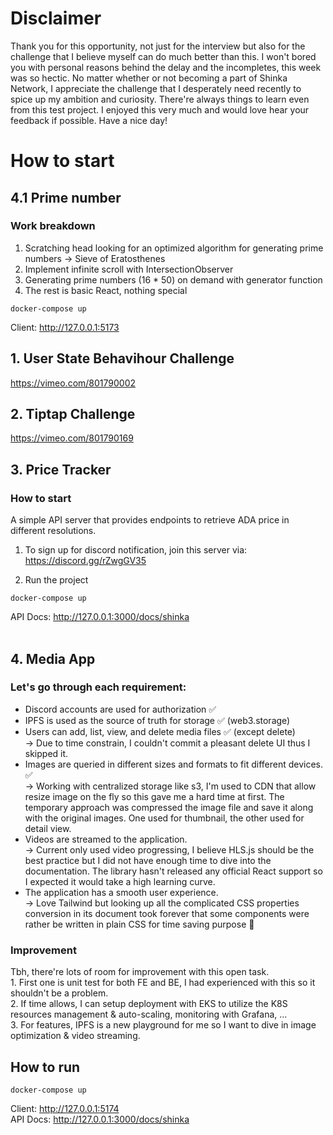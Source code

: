 # Disclaimer

Thank you for this opportunity, not just for the interview but also for the challenge that I believe myself can do much better than this. I won't bored you with personal reasons behind the delay and the incompletes, this week was so hectic. No matter whether or not becoming a part of Shinka Network, I appreciate the challenge that I desperately need recently to spice up my ambition and curiosity. There're always things to learn even from this test project. I enjoyed this very much and would love hear your feedback if possible. Have a nice day!

# How to start

## 4.1 Prime number

### Work breakdown

1. Scratching head looking for an optimized algorithm for generating prime numbers -> Sieve of Eratosthenes
2. Implement infinite scroll with IntersectionObserver
3. Generating prime numbers (16 \* 50) on demand with generator function
4. The rest is basic React, nothing special

```
docker-compose up
```

Client: http://127.0.0.1:5173 <br/>

## 1. User State Behavihour Challenge <br/>

https://vimeo.com/801790002

## 2. Tiptap Challenge <br/>

https://vimeo.com/801790169

## 3. Price Tracker

### How to start

A simple API server that provides endpoints to retrieve ADA price in different resolutions.

1. To sign up for discord notification, join this server via: https://discord.gg/rZwgGV35

2. Run the project

```
docker-compose up
```

API Docs: http://127.0.0.1:3000/docs/shinka
<br/><br/>

## 4. Media App

### Let's go through each requirement:

- Discord accounts are used for authorization ✅
- IPFS is used as the source of truth for storage ✅ (web3.storage)
- Users can add, list, view, and delete media files ✅ (except delete)
  <br/> &rarr; Due to time constrain, I couldn't commit a pleasant delete UI thus I skipped it.
- Images are queried in different sizes and formats to fit different devices. ✅
  <br/> &rarr; Working with centralized storage like s3, I'm used to CDN that allow resize image on the fly so this gave me a hard time at first. The temporary approach was compressed the image file and save it along with the original images. One used for thumbnail, the other used for detail view.
- Videos are streamed to the application.
  <br/> &rarr; Current only used video progressing, I believe HLS.js should be the best practice but I did not have enough time to dive into the documentation. The library hasn't released any official React support so I expected it would take a high learning curve.
- The application has a smooth user experience.
  <br/> &rarr; Love Tailwind but looking up all the complicated CSS properties conversion in its document took forever that some components were rather be written in plain CSS for time saving purpose 🥺

### Improvement

Tbh, there're lots of room for improvement with this open task.
<br/>1. First one is unit test for both FE and BE, I had experienced with this so it shouldn't be a problem.
<br/>2. If time allows, I can setup deployment with EKS to utilize the K8S resources management & auto-scaling, monitoring with Grafana, ...
<br/>3. For features, IPFS is a new playground for me so I want to dive in image optimization & video streaming.

## How to run

```
docker-compose up
```

Client: http://127.0.0.1:5174 <br/>
API Docs: http://127.0.0.1:3000/docs/shinka
<br/><br/>
